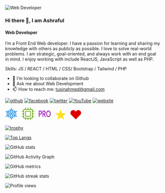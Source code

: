 ![Web Developer](https://i.ibb.co/JyyKzZt/1.png)
### Hi there 👋, I am Ashraful 
#### Web Developer


I’m a Front End Web developer. I have a passion for learning and sharing my knowledge with others as publicly as possible. I love to solve real-world problems. I am strategic, goal-oriented, and always work with an end goal in mind. I enjoy working with include  ReactJS, JavaScript as well as PHP.

Skills:  JS / REACT / HTML / CSS/ Bootstrap / Tailwind / PHP

- 👯 I’m looking to collaborate on Github 
- 💬 Ask me about Web Development  
- 📫 How to reach me: tusinahmed@gmail.com 


[<img src='https://cdn.jsdelivr.net/npm/simple-icons@3.0.1/icons/github.svg' alt='github' height='40'>](https://github.com/tusinahmed)  [<img src='https://cdn.jsdelivr.net/npm/simple-icons@3.0.1/icons/facebook.svg' alt='facebook' height='40'>](https://www.facebook.com/tusinahmed)  [<img src='https://cdn.jsdelivr.net/npm/simple-icons@3.0.1/icons/twitter.svg' alt='twitter' height='40'>](https://twitter.com/tusinahmed)  [<img src='https://cdn.jsdelivr.net/npm/simple-icons@3.0.1/icons/youtube.svg' alt='YouTube' height='40'>](https://www.youtube.com/channel/https://www.youtube.com/channel/UCjmx3zbbqg25xWHNo655gbQ)  [<img src='https://cdn.jsdelivr.net/npm/simple-icons@3.0.1/icons/icloud.svg' alt='website' height='40'>](www.techcult.net)  

<a href='https://archiveprogram.github.com/'><img src='https://raw.githubusercontent.com/acervenky/animated-github-badges/master/assets/acbadge.gif' width='40' height='40'></a> <a href='https://docs.github.com/en/developers'><img src='https://raw.githubusercontent.com/acervenky/animated-github-badges/master/assets/devbadge.gif' width='40' height='40'></a> <a href='https://github.com/pricing'><img src='https://raw.githubusercontent.com/acervenky/animated-github-badges/master/assets/pro.gif' width='40' height='40'></a> <a href='https://stars.github.com/'><img src='https://raw.githubusercontent.com/acervenky/animated-github-badges/master/assets/starbadge.gif' width='35' height='35'></a> <a href='https://docs.github.com/en/github/supporting-the-open-source-community-with-github-sponsors'><img src='https://raw.githubusercontent.com/acervenky/animated-github-badges/master/assets/sponsorbadge.gif' width='35' height='35'></a> 

[![trophy](https://github-profile-trophy.vercel.app/?username=tusinahmed)](https://github.com/ryo-ma/github-profile-trophy)

[![Top Langs](https://github-readme-stats.vercel.app/api/top-langs/?username=tusinahmed)](https://github.com/anuraghazra/github-readme-stats)

![GitHub stats](https://github-readme-stats.vercel.app/api?username=tusinahmed&show_icons=true)  

![GitHub Activity Graph](https://activity-graph.herokuapp.com/graph?username=tusinahmed)  

![GitHub metrics](https://metrics.lecoq.io/tusinahmed)  

![GitHub streak stats](https://github-readme-streak-stats.herokuapp.com/?user=tusinahmed)  

![Profile views](https://gpvc.arturio.dev/tusinahmed)  
